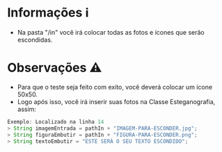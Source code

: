 # Informações :information_source:	

- Na pasta "/in" você irá colocar todas as fotos e ícones que serão escondidas.

# Observações :warning:
- Para que o teste seja feito com exito, você deverá colocar um ícone 50x50.
- Logo após isso, você irá inserir suas fotos na Classe Esteganografia, assim:

```java
Exemplo: Localizado na linha 14
> String imagemEntrada = pathIn + "IMAGEM-PARA-ESCONDER.jpg";
> String figuraEmbutir = pathIn + "FIGURA-PARA-ESCONDER.png";
> String textoEmbutir = "ESTE SERÁ O SEU TEXTO ESCONDIDO";
```
